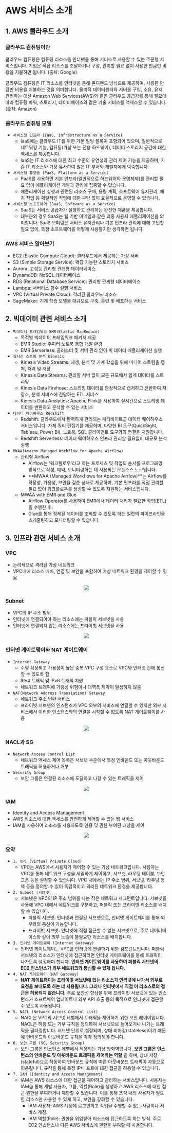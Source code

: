 # AWS 서비스 소개

## 1. AWS 클라우드 소개

### 클라우드 컴퓨팅이란

클라우드 컴퓨팅은 컴퓨팅 리소스를 인터넷을 통해 서비스로 사용할 수 있는 주문형 서비스입니다.
기업은 직접 리소스를 조달하거나 구성, 관리할 필요 없이 사용한 만큼만 비용을 지불하면 됩니다.
(출처: Google)

클라우드 컴퓨팅은 IT 리소스를 인터넷을 통해 온디맨드 방식으로 제공하며, 사용한 만큼만 비용을 지불하는 것을 의미합니다.
물리적 데이터센터와 서버를 구입, 소유, 유지 관리하는 대신 Amazon Web Services(AWS)와 같은 클라우드 공급자를 통해 필요에 따라 컴퓨팅 파워, 스토리지, 데이터베이스와 같은 기술 서비스를 액세스할 수 있습니다.
(출처: Amazon)

### 클라우드 컴퓨팅 모델

 - `서비스형 인프라 (IaaS, Infrastructure as a Service)`
    - IaaS에는 클라우드 IT를 위한 기본 빌딩 블록이 포함되어 있으며, 일반적으로 네트워킹 기능, 컴퓨팅(가상 또는 전용 하드웨어), 데이터 스토리지 공간에 대한 액세스를 제공합니다.
    - IaaS는 IT 리소스에 대한 최고 수준의 유연성과 관리 제어 기능을 제공하며, 기존 IT 리소스와 가장 유사하여 많은 IT 부서와 개발자에게 익숙합니다.
 - `서비스형 플랫폼 (PaaS, Platform as a Service)`
    - PaaS를 사용하면 기본 인프라(일반적으로 하드웨어와 운영체제)를 관리할 필요 없이 애플리케이션 개발과 관리에 집중할 수 있습니다.
    - 애플리케이션 실행과 관련된 리소스 구매, 용량 계획, 소프트웨어 유지관리, 패치 작업 등 획일적인 작업에 대한 부담 없이 효율적으로 운영할 수 있습니다.
 - `서비스형 소프트웨어 (SaaS, Software as a Service)`
    - SaaS는 서비스 공급자가 실행하고 관리하는 완전한 제품을 제공합니다.
    - 대부분의 경우 SaaS는 웹 기반 이메일과 같은 최종 사용자 애플리케이션을 의미합니다. SaaS 오퍼링은 서비스 유지관리나 기본 인프라 관리에 대해 고민할 필요 없이, 특정 소프트웨어를 어떻게 사용할지만 생각하면 됩니다.

### AWS 서비스 알아보기

 - EC2 (Elastic Compute Cloud): 클라우드에서 제공하는 가상 서버
 - S3 (Simple Storage Service): 확장 가능한 스토리지 서비스
 - Aurora: 고성능 관리형 관계형 데이터베이스
 - DynamoDB: NoSQL 데이터베이스
 - RDS (Relational Database Service): 관리형 관계형 데이터베이스
 - Lambda: 서버리스 함수 실행 서비스
 - VPC (Virtual Private Cloud): 격리된 클라우드 리소스
 - SageMaker: 기계 학습 모델을 대규모로 구축, 훈련 및 배포하는 서비스


## 2. 빅데이터 관련 서비스 소개

 - `빅데이터 프레임워크 EMR(Elastic MapReduce)`
    - 목적별 빅데이터 프레임워크 패키지 제공
    - EMR Studio: 주피터 노트북 통합 개발 환경
    - EMR Serverless: 클러스터 및 서버 관리 없이 빅 데이터 애플리케이션 실행
 - `실시간 스트림 분석 Kinesis`
    - Kinesis Video Streams: 재생, 분석 및 기계 학습을 위해 미디어 스트림을 캡처, 처리 및 저장
    - Kinesis Data Streams: 관리할 서버 없이 모든 규모에서 쉽게 데이터를 스트리밍
    - Kinesis Data Firehose: 스트리밍 데이터를 안정적으로 캡처하고 전환하여 저장소, 분석 서비스에 전달하는 ETL 서비스
    - Kinesis Data Analytics: Apache Flink를 사용하여 실시간으로 스트리밍 데이터를 변환하고 분석할 수 있는 서비스
 - `데이터 웨어하우스 Redshift`
    - Redshift: 클라우드에서 완벽하게 관리되는 페타바이트급 데이터 웨어하우스 서비스입니다. 자체 쿼리 편집기를 제공하며, 다양한 BI 도구(QuickSight, Tableau, Power BI), 노트북, SQL 클라이언트 도구와의 연결을 지원합니다.
    - Redshift Serverless: 데이터 웨어하우스 인프라 관리할 필요없이 대규모 분석 실행
 - `MWAA(Amazon Managed Workflow for Apache Airflow)`
    - 관리형 Airflow
        - Airflow는 '워크플로우'라고 하는 프로세스 및 작업의 순서를 프로그래밍 방식으로 작성, 예약, 모니터링하는 데 사용되는 오픈소스 도구입니다.
        - **MWAA (Managed Workflows for Apache Airflow)**는 Airflow를 확장성, 가용성, 보안을 갖춘 상태로 제공하며, 기본 인프라를 직접 관리할 필요 없이 워크플로우를 생성할 수 있도록 지원하는 서비스입니다.
    - MWAA with EMR and Glue
        - Airflow Operator를 사용하여 EMR에서 데이터 처리가 필요한 작업(ETL)을 수행한 후,
        - Glue를 통해 정제된 데이터를 조회할 수 있도록 하는 일련의 파이프라인을 스케줄링하고 모니터링할 수 있습니다.

## 3. 인프라 관련 서비스 소개

### VPC

 - 논리적으로 격리된 가상 네트워크
 - VPC내에 리소스 배치, 연결 및 보안을 포함하여 가상 네트워크 환경을 제어할 수 잇음

<div align="center">
    <img src="./images/2-1.PNG">
</div>

### Subnet

 - VPC의 IP 주소 범위
 - 인터넷에 연결되어야 하는 리소스에는 퍼블릭 서브넷을 사용
 - 인터넷에 연결되지 않는  리소스에는 프라이빗 서브넷을 사용

<div align="center">
    <img src="./images/2-2.PNG">
</div>

### 인터넷 게이트웨이와 NAT 게이트웨이

 - `Internet Gateway`
    - 수평 확장되고 가용성이 높은 중복 VPC 구성 요소로 VPC와 인터넷 간에 통신할 수 있도록 함
    - IPv4 트래픽 및 IPv6 트래픽 지원
    - 네트워크 트래픽에 가용성 위험이나 대역폭 제약이 발생하지 않음
 - `NAT(Network Address Transiation) Gateway` 
    - 네트워크 주소 변환 서비스
    - 프라이빗 서브넷의 인스턴스가 VPC 외부의 서비스에 연결할 수 있지만 외부 서비스에서 이러한 인스턴스와의 연결을 시작할 수 없도록 NAT 게이트웨이를 사용

<div align="center">
    <img src="./images/2-3.PNG">
</div>

### NACL과 SG

 - `Network Access Control List`
    - 네트워크 액세스 제어 목록은 서브넷 수준에서 특정 인바운드 또는 아웃바운드 트래픽을 허용하거나 거부
 - `Security Group`
    - 보안 그룹은 연결된 리소스에 도달하고 나갈 수 있는 트래픽을 제어

<div align="center">
    <img src="./images/2-4.PNG">
</div>

### IAM

 - Identity and Access Management
 - AWS 리소스에 대한 액세스를 안전하게 제어할 수 있는 웹 서비스
 - IAM을 사용하여 리소스를 사용하도록 인증 및 권한 부여된 대상을 제어

<div align="center">
    <img src="./images/2-5.PNG">
</div>

### 요약

 - `1. VPC (Virtual Private Cloud)`
    - VPC는 AWS에서 사용자가 제어할 수 있는 가상 네트워크입니다. 사용자는 VPC를 통해 네트워크 구성을 세밀하게 제어하고, 서브넷, 라우팅 테이블, 보안 그룹 등을 설정할 수 있습니다. VPC 내에서는 IP 주소 범위, 서브넷, 라우팅 정책 등을 정의할 수 있어 독립적이고 격리된 네트워크 환경을 제공합니다.
 - `2. Subnet (서브넷)`
    - 서브넷은 VPC의 IP 주소 범위를 나눈 작은 네트워크 세그먼트입니다. 서브넷을 사용해 VPC 내에서 네트워크를 구분하고, 퍼블릭 또는 프라이빗 리소스를 배치할 수 있습니다.
        - 퍼블릭 서브넷: 인터넷과 연결된 서브넷으로, 인터넷 게이트웨이를 통해 외부와의 통신이 가능합니다.
        - 프라이빗 서브넷: 인터넷에 직접 접근할 수 없는 서브넷으로, 주로 데이터베이스와 같이 외부 노출이 불필요한 리소스를 배치합니다.
 - `3. 인터넷 게이트웨이 (Internet Gateway)`
    - 인터넷 게이트웨이는 VPC를 인터넷에 연결하기 위한 컴포넌트입니다. 퍼블릭 서브넷의 리소스가 인터넷에 접근하려면 인터넷 게이트웨이를 통해 트래픽이 나가도록 설정해야 합니다. __인터넷 게이트웨이를 사용하여 퍼블릭 서브넷의 EC2 인스턴스가 외부 네트워크와 통신할 수 있게 됩니다.__
 - `4. NAT 게이트웨이 (NAT Gateway)`
    - __NAT 게이트웨이는 프라이빗 서브넷에 있는 리소스가 인터넷에 나가서 외부로 요청을 보내도록 하는 데 사용됩니다. 그러나 인터넷에서 직접 이 리소스로의 접근은 허용되지 않습니다.__ 주로 보안성 향상을 위해 프라이빗 서브넷에 있는 인스턴스가 소프트웨어 업데이트나 외부 API 호출 등의 목적으로 인터넷에 접근할 수 있도록 사용됩니다.
 - `5. NACL (Network Access Control List)`
    - NACL은 VPC의 서브넷 레벨에서 트래픽을 제어하기 위한 보안 레이어입니다. NACL은 허용 또는 거부 규칙을 정의하여 서브넷으로 들어오거나 나가는 트래픽을 필터링합니다. 서브넷 단위로 설정되며, 상태 비저장(stateless)이기 때문에 인바운드와 아웃바운드 규칙을 각각 정의해야 합니다.
 - `6. 보안 그룹 (SG, Security Group)`
    - 보안 그룹은 인스턴스 레벨에서 적용되는 가상 방화벽입니다. __보안 그룹은 인스턴스의 인바운드 및 아웃바운드 트래픽을 제어하는 역할__ 을 하며, 상태 저장(stateful)으로 작동하여 인바운드 규칙에 따른 아웃바운드 트래픽이 자동으로 허용됩니다. 규칙을 통해 특정 IP나 포트에 대한 접근을 허용할 수 있습니다.
 - `7. IAM (Identity and Access Management)`
    - IAM은 AWS 리소스에 대한 접근을 제어하고 관리하는 서비스입니다. 사용자는 IAM을 통해 개별 사용자, 그룹, 역할(Role)을 생성하고 AWS 리소스에 대한 접근 권한을 부여하거나 제한할 수 있습니다. 이를 통해 조직 내의 사용자가 필요한 리소스만 사용할 수 있게 하고, 보안을 강화할 수 있습니다.
        - IAM 사용자: AWS 계정에 로그인하고 작업을 수행할 수 있는 사람이나 서비스 계정.
        - IAM 역할(Role): 권한을 위임받아 리소스에 접근하도록 하는 방식. 주로 EC2 인스턴스나 다른 AWS 서비스에 권한을 부여할 때 사용합니다.

